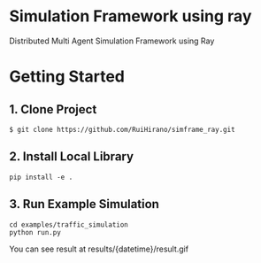 # Simulation Framework using ray
Distributed Multi Agent Simulation Framework using Ray

# Getting Started

## 1. Clone Project
```
$ git clone https://github.com/RuiHirano/simframe_ray.git
```

## 2. Install Local Library 
```
pip install -e .
```

## 3. Run Example Simulation
```
cd examples/traffic_simulation
python run.py
```
 
You can see result at results/{datetime}/result.gif